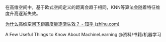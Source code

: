在高维空间中，基于欧式空间定义的距离会趋于相同，KNN等算法会随着特征维度升高逐渐失效。



[为什么高维空间下距离度量逐渐失效？ - 知乎 (zhihu.com)](https://zhuanlan.zhihu.com/p/87134706)

A Few Useful Things to Know About MachineLearning @资料/书籍/机器学习

